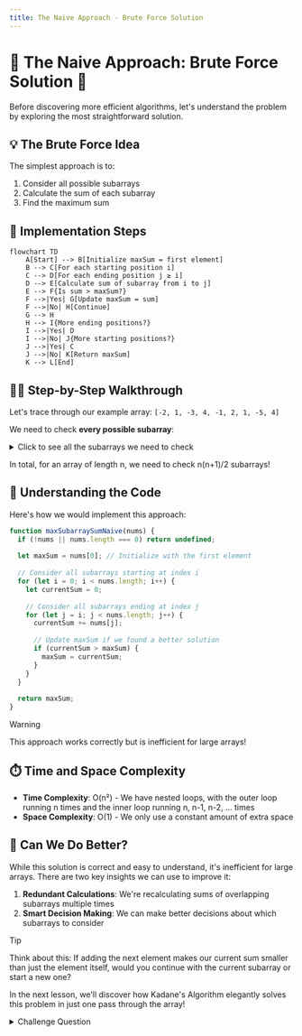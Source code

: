 ```yaml
---
title: The Naive Approach - Brute Force Solution
---
```


# 🔨 The Naive Approach: Brute Force Solution 🔨

Before discovering more efficient algorithms, let's understand the problem by exploring the most straightforward solution.

## 💡 The Brute Force Idea

The simplest approach is to:
1. Consider all possible subarrays
2. Calculate the sum of each subarray
3. Find the maximum sum

## 🧮 Implementation Steps

```mermaid
flowchart TD
    A[Start] --> B[Initialize maxSum = first element]
    B --> C[For each starting position i]
    C --> D[For each ending position j ≥ i]
    D --> E[Calculate sum of subarray from i to j]
    E --> F{Is sum > maxSum?}
    F -->|Yes| G[Update maxSum = sum]
    F -->|No| H[Continue]
    G --> H
    H --> I{More ending positions?}
    I -->|Yes| D
    I -->|No| J{More starting positions?}
    J -->|Yes| C
    J -->|No| K[Return maxSum]
    K --> L[End]
```

## 🚶‍♂️ Step-by-Step Walkthrough

Let's trace through our example array: `[-2, 1, -3, 4, -1, 2, 1, -5, 4]`

We need to check **every possible subarray**:

<details>
<summary>Click to see all the subarrays we need to check</summary>

- `[-2]` → Sum: -2
- `[-2, 1]` → Sum: -1
- `[-2, 1, -3]` → Sum: -4
- `[-2, 1, -3, 4]` → Sum: 0
- `[-2, 1, -3, 4, -1]` → Sum: -1
- ... and so on for all starting at index 0

- `[1]` → Sum: 1
- `[1, -3]` → Sum: -2
- `[1, -3, 4]` → Sum: 2
- ... and so on for all starting at index 1

... continuing for all possible starting positions ...

- `[4]` → Sum: 4 (at the last index)
</details>

In total, for an array of length n, we need to check n(n+1)/2 subarrays!

## 🧠 Understanding the Code

Here's how we would implement this approach:

```javascript
function maxSubarraySumNaive(nums) {
  if (!nums || nums.length === 0) return undefined;
  
  let maxSum = nums[0]; // Initialize with the first element
  
  // Consider all subarrays starting at index i
  for (let i = 0; i < nums.length; i++) {
    let currentSum = 0;
    
    // Consider all subarrays ending at index j
    for (let j = i; j < nums.length; j++) {
      currentSum += nums[j];
      
      // Update maxSum if we found a better solution
      if (currentSum > maxSum) {
        maxSum = currentSum;
      }
    }
  }
  
  return maxSum;
}
```

> [!WARNING]
> This approach works correctly but is inefficient for large arrays!

## ⏱️ Time and Space Complexity

- **Time Complexity**: O(n²) - We have nested loops, with the outer loop running n times and the inner loop running n, n-1, n-2, ... times
- **Space Complexity**: O(1) - We only use a constant amount of extra space

## 🤔 Can We Do Better?

While this solution is correct and easy to understand, it's inefficient for large arrays. There are two key insights we can use to improve it:

1. **Redundant Calculations**: We're recalculating sums of overlapping subarrays multiple times
2. **Smart Decision Making**: We can make better decisions about which subarrays to consider

> [!TIP]
> Think about this: If adding the next element makes our current sum smaller than just the element itself, would you continue with the current subarray or start a new one?

In the next lesson, we'll discover how Kadane's Algorithm elegantly solves this problem in just one pass through the array!

<details>
<summary>Challenge Question</summary>

Can you think of a way to reduce the time complexity from O(n²) to O(n)?

Hint: Consider how you might use information from previous calculations to avoid recomputing sums from scratch.
</details> 